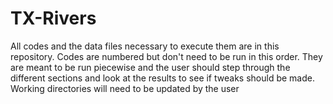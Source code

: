 # TX-Rivers
All codes and the data files necessary to execute them are in this repository. Codes are numbered but don't need to be run in this order.
They are meant to be run piecewise and the user should step through the different sections and look at the results to see if tweaks should be made.
Working directories will need to be updated by the user
